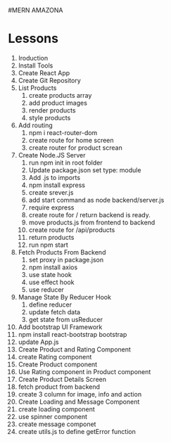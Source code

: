 #MERN AMAZONA

# Lessons

1. Iroduction
2. Install Tools
3. Create React App
4. Create Git Repository
5. List Products
   1. create products array
   2. add product images
   3. render products
   4. style products
6. Add routing
   1. npm i react-router-dom
   2. create route for home screen
   3. create router for product screan
7. Create Node.JS Server
   1. run npm init in root folder
   2. Update package.json set type: module
   3. Add .js to imports
   4. npm install express
   5. create srever.js
   6. add start command as node backend/server.js
   7. require express
   8. create route for / return backend is ready.
   9. move products.js from frontend to backend
   10. create route for /api/products
   11. return products
   12. run npm start
8. Fetch Products From Backend
   1. set proxy in package.json
   2. npm install axios
   3. use state hook
   4. use effect hook
   5. use reducer
9. Manage State By Reducer Hook
   1. define reducer
   2. update fetch data
   3. get state from usReducer
10. Add bootstrap UI Framework
   1. npm install react-bootstrap bootstrap
   2. update App.js
11. Create Product and Rating Component
   1. create Rating component
   2. Create Product component
   3. Use Rating component in Product component
12. Create Product Details Screen
   1. fetch product from backend
   2. create 3 column for image, info and action
13. Create Loading and Message Component
   1. create loading component
   2. use spinner component
   3. create message componet
   4. create utils.js to define getError function